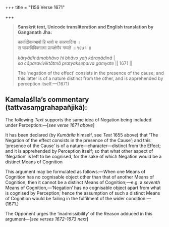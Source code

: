 +++
title = "1156 Verse 1671"

+++
> **Sanskrit text, Unicode transliteration and English translation by Ganganath Jha:** 
>
> कार्यादीनामभावो हि भावो यः कारणादिना ।  
> स चापरविविक्तात्मा प्रत्यक्षेणैव गम्यते ॥ १६७१ ॥ 
>
> *kāryādīnāmabhāvo hi bhāvo yaḥ kāraṇādinā* \|  
> *sa cāparaviviktātmā pratyakṣeṇaiva gamyate* \|\| 1671 \|\| 
>
> The ‘negation of the effect’ consists in the presence of the cause; and this latter is of a nature distinct from the other, and is apprehended by perception itself.—(1671)



## Kamalaśīla’s commentary (tattvasaṃgrahapañjikā):

The following *Text* supports the same idea of Negation being included under Perception:—[*see verse 1671 above*]

It has been declared (by *Kumārila* himself, see *Text* 1655 above) that ‘The Negation of the effect consists in the presence of the Cause’; and this ‘presence of the Cause’ is of a nature—character—distinct from the Effect; and it is apprehended by Perception itself; so that what other aspect of ‘Negation’ is left to be cognised, for the sake of which Negation would be a distinct Means of Cognition

This argument may be formulated as follows:—When one Means of Cognition has no cognisable object other than that of another Means of Cognition, then it cannot be a distinct Means of Cognition;—e.g. a *seventh* Means of Cognition,—‘Negation’ has no cognisable object apart from what is cognised by Perception; hence the assumption of such a distinct Means of Cognition would be failing in the fulfilment of the wider condition.—(1671.)

The Opponent urges the ‘inadmissibility’ of the Reason adduced in this argument—[*see verses 1672-1673 next*]


